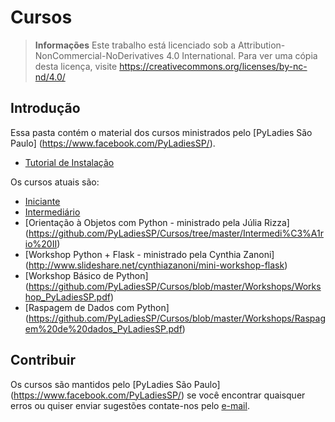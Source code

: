 # Cursos
> **Informações** Este trabalho está licenciado sob a Attribution-NonCommercial-NoDerivatives 4.0 International. Para ver uma cópia desta licença, visite https://creativecommons.org/licenses/by-nc-nd/4.0/

## Introdução

Essa pasta contém o material dos cursos ministrados pelo [PyLadies São Paulo] (https://www.facebook.com/PyLadiesSP/).


- [Tutorial de Instalação](https://github.com/PyLadiesSP/Cursos/)

Os cursos atuais são:
- [Iniciante](https://github.com/PyLadiesSP/Cursos/tree/master/Iniciante)
- [Intermediário](https://github.com/PyLadiesSP/Cursos/tree/master/Intermedi%C3%A1rio%20I)
- [Orientação à Objetos com Python - ministrado pela Júlia Rizza] (https://github.com/PyLadiesSP/Cursos/tree/master/Intermedi%C3%A1rio%20II)
- [Workshop Python + Flask - ministrado pela Cynthia Zanoni] (http://www.slideshare.net/cynthiazanoni/mini-workshop-flask)
- [Workshop Básico de Python] (https://github.com/PyLadiesSP/Cursos/blob/master/Workshops/Workshop_PyLadiesSP.pdf)
- [Raspagem de Dados com Python] (https://github.com/PyLadiesSP/Cursos/blob/master/Workshops/Raspagem%20de%20dados_PyLadiesSP.pdf)


## Contribuir

Os cursos são mantidos pelo [PyLadies São Paulo] (https://www.facebook.com/PyLadiesSP/) se você encontrar quaisquer erros ou quiser enviar sugestões contate-nos pelo [e-mail](saopaulo@pyladies.com).

